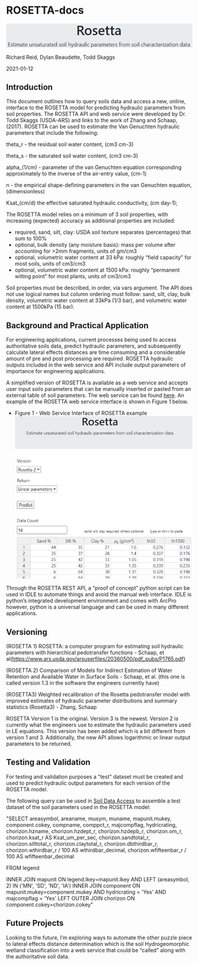 # ROSETTA-docs

![ROSETTA Banner](https://github.com/ncss-tech/ROSETTA-docs/blob/main/static-figures/Rosetta_Banner.png)

Richard Reid, Dylan Beaudette, Todd Skaggs

2021-01-12

## Introduction

This document outlines how to query soils data and access a new, online, interface to the ROSETTA model for predicting hydraulic parameters from soil properties. The ROSETTA API and web service were developed by Dr. Todd Skaggs (USDA-ARS) and links to the work of Zhang and Schaap, (2017). ROSETTA can be used to estimate the Van Genuchten hydraulic parameters that include the following:

theta_r - the residual soil water content, (cm3 cm-3)

theta_s - the saturated soil water content, (cm3 cm-3)

alpha_(1/cm) - parameter of the van Genuchten equation corresponding approximately to the inverse of the air-entry value, (cm-1)

n - the empirical shape-defining parameters in the van Genuchten equation, (dimensionless) 

Ksat_(cm/d) the effective saturated hydraulic conductivity, (cm day-1);


The ROSETTA model relies on a minimum of 3 soil properties, with increasing (expected) accuracy as additional properties are included:

* required, sand, silt, clay: USDA soil texture separates (percentages) that sum to 100%
* optional, bulk density (any moisture basis): mass per volume after accounting for >2mm fragments, units of gm/cm3
* optional, volumetric water content at 33 kPa: roughly “field capacity” for most soils, units of cm3/cm3
* optional, volumetric water content at 1500 kPa: roughly “permanent wilting point” for most plants, units of cm3/cm3

Soil properties must be described, in order, via vars argument. The API does not use logical names but column ordering must follow: sand, silt, clay, bulk density, volumetric water content at 33kPa (1/3 bar), and volumetric water content at 1500kPa (15 bar).

## Background and Practical Application

For engineering applications, current processes being used to access authoritative soils data, predict hydraulic parameters, and subsequently calculate lateral effects distances are time consuming and a considerable amount of pre and post processing are required. ROSETTA hydraulic outputs included in the web service and API include output parameters of importance for engineering applications.

A simplified version of ROSETTA is available as a web service and accepts user input soils parameters that can be manually inserted or pasted from an external table of soil parameters. The web service can be found [here](https://www.handbook60.org/rosetta/). An example of the ROSETTA web service interface is shown in Figure 1 below.

* Figure 1 - Web Service Interface of ROSETTA example
![Example: ROSETTA Web Service](https://github.com/ncss-tech/ROSETTA-docs/blob/main/static-figures/Rosetta_web%20service.png)

Through the ROSETTA REST API, a “proof of concept” python script can be used in IDLE to automate things and avoid the manual web interface. IDLE is python’s integrated development environment and comes with ArcPro however, python is a universal language and can be used in many different applications.

## Versioning

(ROSETTA 1) ROSETTA: a computer program for estimating soil hydraulic parameters with hierarchical pedotransfer functions - Schaap, et al(https://www.ars.usda.gov/arsuserfiles/20360500/pdf_pubs/P1765.pdf)

(ROSETTA 2) Comparison of Models for Indirect Estimation of Water Retention and Available Water in Surface Soils - Schaap, et al. (this one is called version 1.3 in the software the engineers currently have)

(ROSETTA3) Weighted recalibration of the Rosetta pedotransfer model with improved estimates of hydraulic parameter distributions and summary statistics (Rosetta3) - Zhang, Schaap

ROSETTA Version 1 is the original. Version 3 is the newest.  Version 2 is currently what the engineers use to estimate the hydraulic parameters used in LE equations. This version has been added which is a bit different from version 1 and 3. Additionally, the new API allows logarithmic or linear output parameters to be returned. 

## Testing and Validation 

For testing and validation purposes a "test" dataset must be created and used to predict hydraulic output parameters for each version of the ROSETTA model.

The following query can be used in [Soil Data Access](https://sdmdataaccess.nrcs.usda.gov/Query.aspx) to assemble a test dataset of the soil parameters used in the ROSETTA model:

"SELECT areasymbol, areaname, musym, muname, mapunit.mukey, component.cokey, compname, comppct_r, majcompflag, hydricrating, chorizon.hzname, chorizon.hzdept_r,  chorizon.hzdepb_r, chorizon.om_r, chorizon.ksat_r AS Ksat_um_per_sec, chorizon.sandtotal_r, chorizon.silttotal_r, chorizon.claytotal_r, chorizon.dbthirdbar_r, chorizon.wthirdbar_r / 100   AS wthirdbar_decimal, chorizon.wfifteenbar_r / 100 AS wfifteenbar_decimal

FROM legend

INNER JOIN mapunit ON legend.lkey=mapunit.lkey AND LEFT (areasymbol, 2) IN  ('MN', 'SD', 'ND', 'IA')
INNER JOIN component ON mapunit.mukey=component.mukey AND hydricrating = 'Yes' AND majcompflag = 'Yes'
LEFT OUTER JOIN chorizon ON component.cokey=chorizon.cokey"

## Future Projects
Looking to the future, I’m exploring ways to automate the other puzzle piece to lateral effects distance determination which is the soil Hydrogeomorphic wetland classification into a web service that could be “called” along with the authoritative soil data.
